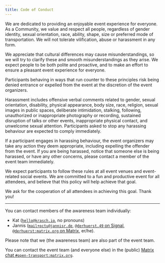 ```yaml
---
title: Code of Conduct
---
```


We are dedicated to providing an enjoyable event experience for everyone. As a Community, we value and respect all people, regardless of gender identity, sexual orientation, race, ability, shape, size or preferred mode of transportation. We will not tolerate vilification, abuse or harassment in any form.

We appreciate that cultural differences may cause misunderstandings, so we will try to clarify these and smooth misunderstandings as they arise. We expect people to be both polite and proactive, and to make an effort to ensure a pleasant event experience for everyone.

Participants behaving in ways that run counter to these principles risk being denied entrance or expelled from the event at the discretion of the event organizers.

Harassment includes offensive verbal comments related to gender, sexual orientation, disability, physical appearance, body size, race, religion, sexual images in public spaces, deliberate intimidation, stalking, following, unauthorized or inappropriate photography or recording, sustained disruption of talks or other events, inappropriate physical contact, and unwelcome sexual attention. Participants asked to stop any harassing behaviour are expected to comply immediately.

If a participant engages in harassing behaviour, the event organizers may take any action they deem appropriate, including expelling the offender from the event. If you are being harassed, notice that someone else is being harassed, or have any other concerns, please contact a member of the event team immediately.

We expect participants to follow these rules at all event venues and event-related social events. We are committed to a fun and productive event for all attendees, and believe that this policy will help achieve that goal.

We ask for the cooperation of all attendees in achieving this goal. Thank you!

---

You can contact members of the awareness team individually:
- Kat ([`hello@krasch.io`](mailto:hello@krasch.io), no pronouns)
- Jannis ([`mail+octu@jannisr.de`](mailto:mail+octu@jannisr.de), [`@derhuerst.49` on Signal](https://signal.me/#eu/YrLFWf6qWVrGYzQgkvLFugrjc3-OYBVDLqrzPUcXmC7OYkP4CFZEObbf3EBtOfOc), [`@derhuerst:matrix.org` on Matrix](https://matrix.to/#/@derhuerst:matrix.org), er/he).

Please note that we (the awareness team) are also part of the event team.

You can contact the event team (and everyone else) in the (public) [Matrix chat `#open-transport:matrix.org`](https://matrix.to/#/#open-transport:matrix.org).
